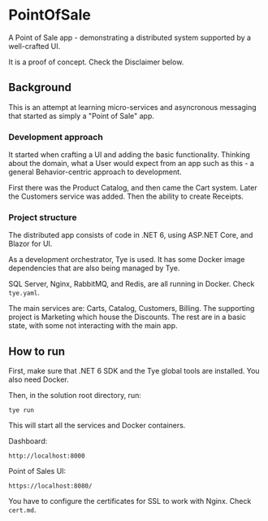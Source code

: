 ﻿# PointOfSale
 
A Point of Sale app - demonstrating a distributed system supported by a well-crafted UI.

It is a proof of concept. Check the Disclaimer below.

## Background

This is an attempt at learning micro-services and asyncronous messaging that started as simply a "Point of Sale" app.


### Development approach

It started when crafting a UI and adding the basic functionality. Thinking about the domain, what a User would expect from an app such as this - a general Behavior-centric approach to development.

First there was the Product Catalog, and then came the Cart system. Later the Customers service was added. Then the ability to create Receipts.

### Project structure

The distributed app consists of code in .NET 6, using ASP.NET Core, and Blazor for UI. 

As a development orchestrator, Tye is used. It has some Docker image dependencies that are also being managed by Tye.

SQL Server, Nginx, RabbitMQ, and Redis, are all running in Docker. Check ```tye.yaml```.

The main services are: Carts, Catalog, Customers, Billing. The supporting project is Marketing which house the Discounts. The rest are in a basic state, with some not interacting with the main app.


## How to run

First, make sure that .NET 6 SDK and the Tye global tools are installed.
You also need Docker.

Then, in the solution root directory, run:
```
tye run
```

This will start all the services and Docker containers.

Dashboard:
```
http://localhost:8000
```

Point of Sales UI:
```
https://localhost:8080/
```

You have to configure the certificates for SSL to work with Nginx. Check ```cert.md```.
